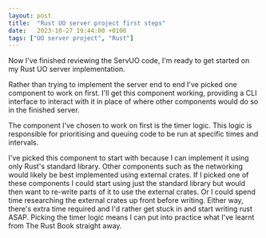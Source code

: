 ```yaml
---
layout: post
title:  "Rust UO server project first steps"
date:   2023-10-27 19:44:00 +0100
tags: ["UO server project", "Rust"]
---
```


Now I've finished reviewing the ServUO code, I'm ready to get started on my Rust UO server implementation.

Rather than trying to implement the server end to end I've picked one component to work on first. I'll get this component working, providing a CLI interface to interact with it in place of where other components would do so in the finished server.

The component I've chosen to work on first is the timer logic. This logic is responsible for prioritising and queuing code to be run at specific times and intervals.

I've picked this component to start with because I can implement it using only Rust's standard library. Other components such as the networking would likely be best implemented using external crates. If I picked one of these components I could start using just the standard library but would then want to re-write parts of it to use the external crates. Or I could spend time researching the external crates up front before writing. Either way, there's extra time required and I'd rather get stuck in and start writing rust ASAP. Picking the timer logic means I can put into practice what I've learnt from The Rust Book straight away.
